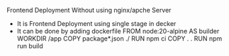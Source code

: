 Frontend Deployment Without using nginx/apche Server
  - It is Frontend Deployment using single stage in decker
  - It can be done by adding dockerfile 
        FROM node:20-alpine AS builder
				WORKDIR /app
				COPY package*.json ./
				RUN npm ci
				COPY . .
				RUN npm run build
	
